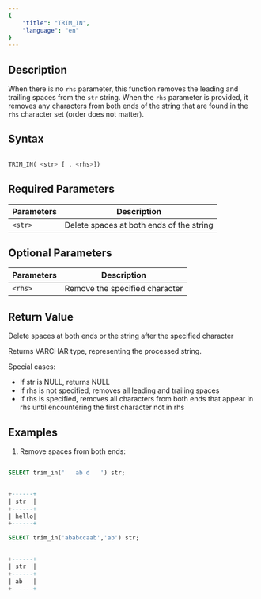 ```yaml
---
{
    "title": "TRIM_IN",
    "language": "en"
}
---
```


<!-- 
Licensed to the Apache Software Foundation (ASF) under one
or more contributor license agreements.  See the NOTICE file
distributed with this work for additional information
regarding copyright ownership.  The ASF licenses this file
to you under the Apache License, Version 2.0 (the
"License"); you may not use this file except in compliance
with the License.  You may obtain a copy of the License at

  http://www.apache.org/licenses/LICENSE-2.0

Unless required by applicable law or agreed to in writing,
software distributed under the License is distributed on an
"AS IS" BASIS, WITHOUT WARRANTIES OR CONDITIONS OF ANY
KIND, either express or implied.  See the License for the
specific language governing permissions and limitations
under the License.
-->


## Description


When there is no `rhs` parameter, this function removes the leading and trailing spaces from the `str` string. When the `rhs` parameter is provided, it removes any characters from both ends of the string that are found in the `rhs` character set (order does not matter).


## Syntax

```sql

TRIM_IN( <str> [ , <rhs>])
```
## Required Parameters

| Parameters | Description |
|------|------|
| `<str>` | Delete spaces at both ends of the string |


## Optional Parameters

| Parameters | Description |
|------|------|
| `<rhs>` | Remove the specified character |

## Return Value
Delete spaces at both ends or the string after the specified character


Returns VARCHAR type, representing the processed string.

Special cases:
- If str is NULL, returns NULL
- If rhs is not specified, removes all leading and trailing spaces
- If rhs is specified, removes all characters from both ends that appear in rhs until encountering the first character not in rhs

## Examples

1. Remove spaces from both ends:
```sql

SELECT trim_in('   ab d   ') str;
```

```sql

+------+
| str  |
+------+
| hello|
+------+
```


```sql
SELECT trim_in('ababccaab','ab') str;
```

```sql

+------+
| str  |
+------+
| ab   |
+------+


```